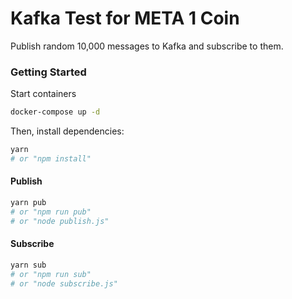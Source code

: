 # Kafka Test for META 1 Coin

Publish random 10,000 messages to Kafka and subscribe to them.

### Getting Started

Start containers

```bash
docker-compose up -d
```

Then, install dependencies:

```bash
yarn
# or "npm install"
```

#### Publish

```bash
yarn pub
# or "npm run pub"
# or "node publish.js"
```

#### Subscribe

```bash
yarn sub
# or "npm run sub"
# or "node subscribe.js"
```
